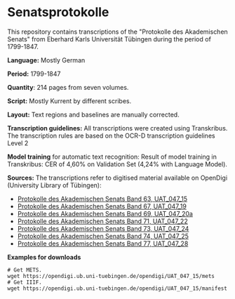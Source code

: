 # Senatsprotokolle

This repository contains transcriptions of the "Protokolle des Akademischen Senats" from Eberhard Karls Universität Tübingen during the period of 1799-1847.

**Language:** Mostly German

**Period:** 1799-1847

**Quantity**: 214 pages from seven volumes.

**Script:** Mostly Kurrent by different scribes.

**Layout:** Text regions and baselines are manually corrected.

**Transcription guidelines:** All transcriptions were created using Transkribus. The transcription rules are based on the OCR-D transcription guidelines Level 2


**Model training** for automatic text recognition: Result of model training in Transkribus: CER of 4,60% on Validation Set (4,24% with Language Model).

**Sources:** The transcriptions refer to digitised material available on OpenDigi (University Library of Tübingen):

- [Protokolle des Akademischen Senats Band 63, UAT_047_15](http://doi.org/10.20345/digitue.24133)
- [Protokolle des Akademischen Senats Band 67, UAT_047_19](http://doi.org/10.20345/digitue.25097)
- [Protokolle des Akademischen Senats Band 69, UAT_047_20a](http://doi.org/10.20345/digitue.24176)
- [Protokolle des Akademischen Senats Band 71, UAT_047_22](http://doi.org/10.20345/digitue.25098)
- [Protokolle des Akademischen Senats Band 73, UAT_047_24](http://doi.org/10.20345/digitue.24177)
- [Protokolle des Akademischen Senats Band 74, UAT_047_25](http://doi.org/10.20345/digitue.25099)
- [Protokolle des Akademischen Senats Band 77, UAT_047_28](http://doi.org/10.20345/digitue.22310)


**Examples for downloads**

```
# Get METS.
wget https://opendigi.ub.uni-tuebingen.de/opendigi/UAT_047_15/mets
# Get IIIF.
wget https://opendigi.ub.uni-tuebingen.de/opendigi/UAT_047_15/manifest
```
